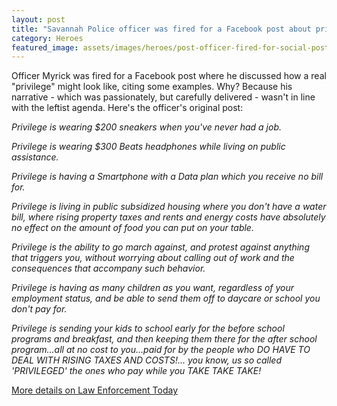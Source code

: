 ```yaml
---
layout: post
title: "Savannah Police officer was fired for a Facebook post about privilege"
category: Heroes
featured_image: assets/images/heroes/post-officer-fired-for-social-post.jpg
---
```


Officer Myrick was fired for a Facebook post where he discussed how a real "privilege" might look like, citing some examples. Why? Because his narrative - which was passionately, but carefully delivered - wasn't in line with the leftist agenda. Here's the officer's original post:


*Privilege is wearing $200 sneakers when you've never had a job.*

*Privilege is wearing $300 Beats headphones while living on public assistance.*

*Privilege is having a Smartphone with a Data plan which you receive no bill for.*

*Privilege is living in public subsidized housing where you don't have a water bill, where rising property taxes and rents and energy costs have absolutely no effect on the amount of food you can put on your table.*

*Privilege is the ability to go march against, and protest against anything that triggers you, without worrying about calling out of work and the consequences that accompany such behavior.*

*Privilege is having as many children as you want, regardless of your employment status, and be able to send them off to daycare or school you don't pay for.*

*Privilege is sending your kids to school early for the before school programs and breakfast, and then keeping them there for the after school program...all at no cost to you...paid for by the people who DO HAVE TO DEAL WITH RISING TAXES AND COSTS!... you know, us so called 'PRIVILEGED' the ones who pay while you TAKE TAKE TAKE!*

[More details on Law Enforcement Today](https://www.lawenforcementtoday.com/officer-fired-for-facebook-post-without-even-a-dialogue/)

